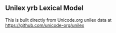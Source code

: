 Unilex yrb Lexical Model
----------------------

This is built directly from Unicode.org unilex data at
https://github.com/unicode-org/unilex
